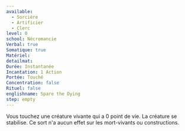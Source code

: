 ```yaml
---
available:
  - Sorcière
  - Artificier
  - Clerc
level: 0
school: Nécromancie
Verbal: true
Somatique: true
Matériel:
detailmat:
Durée: Instantanée
Incantation: 1 Action
Portée: Touché
Concentration: false
Rituel: false
englishname: Spare the Dying
step: empty
---
```

Vous touchez une créature vivante qui a 0 point de vie. La créature se stabilise. Ce sort n'a aucun effet sur les mort-vivants ou constructions.
